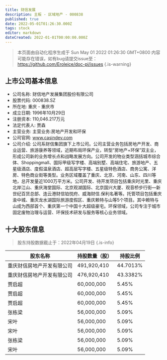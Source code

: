 ```yaml
---
title: 财信发展
description: 主板 - 区域地产 - 000838
published: true
date: 2022-05-01T01:26:30.000Z
tags: stock
editor: markdown
dateCreated: 2022-01-01T00:00:00.000Z
---
```


> 本页面由自动化程序生成于 Sun May 01 2022 01:26:30 GMT+0800
> 内容可能存在错误，如有bug请提交issue至：https://github.com/Eroleice/doc-pi/issues
{.is-warning}

## 上市公司基本信息
- 公司名称: 财信地产发展集团股份有限公司
- 股票代码: 000838.SZ
- 所在地: 重庆 - 重庆市
- 成立日期: 1996年10月29日
- 注册资本: 110,046.217万元
- 法定代表人: 贾森
- 主营业务: 主营业务:房地产开发和环保
- 公司官网: www.casindev.com
- 公司介绍: 公司系财信集团旗下上市公司。公司主营业务包括房地产开发、商业运营、旅游康养等领域，近期布局环保产业，转型“房地产+环保”双主业，形成公司新的业务增长点和战略发展方向。公司开发的物业类型涵括城市综合体、Shoppingmall、国际甲级写字楼、高端别墅、高端住宅、旅游地产、五星级酒店、度假温泉酒店、超高层写字楼、五星级特色酒店、商务公寓、洋房、特色商业街等类型。业务区域覆盖了重庆、北京、河南、山东、四川等地，总开发量近1000万平方米。公司开发、待开发项目包括重庆时光里、重庆北岸江山、重庆海堂国际、北京观湖国际、北京国兴大厦、观音桥步行街—新世纪百货总部、连云港财信铂悦府、威海财信.保利名著等。托管项目包括重庆渝中城、重庆龙水湖国际旅游度假区、重庆赖特与山等5个项目。其中赖特与山成为西部首个、重庆第一个中国十大超级豪宅。环保领域，公司专注于城市固定废物治理与运营、环保技术研发与服务等核心业务领域。


## 十大股东信息
> 股东持股数据截止于：2022年04月19日
{.is-info}

| 股东名称 | 持股数量（股） | 持股比例 |
| --- | --- | --- |
| 重庆财信房地产开发有限公司 | 491,920,410 | 44.7013% |
| 重庆财信房地产开发有限公司 | 476,920,410 | 43.3382% |
| 贾启超 | 60,000,000 | 5.45% |
| 贾启超 | 60,000,000 | 5.45% |
| 贾启超 | 60,000,000 | 5.45% |
| 张栋梁 | 56,000,000 | 5.09% |
| 宋叶 | 56,000,000 | 5.09% |
| 宋叶 | 56,000,000 | 5.09% |
| 张栋梁 | 56,000,000 | 5.09% |
| 宋叶 | 56,000,000 | 5.09% |




